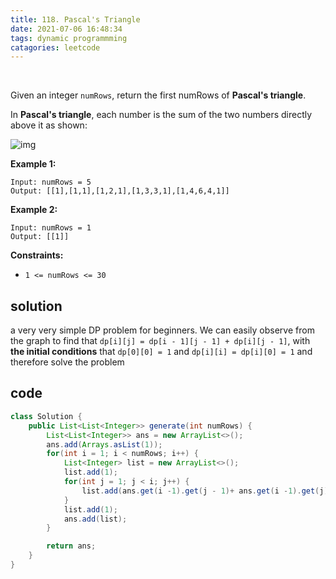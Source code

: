 ```yaml
---
title: 118. Pascal's Triangle
date: 2021-07-06 16:48:34
tags: dynamic programmming
catagories: leetcode 
---
```

<br>
<!--more -->

Given an integer `numRows`, return the first numRows of **Pascal's triangle**.

In **Pascal's triangle**, each number is the sum of the two numbers directly above it as shown:

![img](https://upload.wikimedia.org/wikipedia/commons/0/0d/PascalTriangleAnimated2.gif)

 

**Example 1:**

```
Input: numRows = 5
Output: [[1],[1,1],[1,2,1],[1,3,3,1],[1,4,6,4,1]]
```

**Example 2:**

```
Input: numRows = 1
Output: [[1]]
```

 

**Constraints:**

- `1 <= numRows <= 30`

## solution
a very very simple DP problem for beginners. We can easily observe from the graph to find that `dp[i][j] = dp[i - 1][j - 1] + dp[i][j - 1]`, with **the initial conditions** that `dp[0][0] = 1` and `dp[i][i] = dp[i][0] = 1` and therefore solve the problem

## code
```java
class Solution {
    public List<List<Integer>> generate(int numRows) {
        List<List<Integer>> ans = new ArrayList<>();
        ans.add(Arrays.asList(1));
        for(int i = 1; i < numRows; i++) {
            List<Integer> list = new ArrayList<>();
            list.add(1);
            for(int j = 1; j < i; j++) {
                list.add(ans.get(i -1).get(j - 1)+ ans.get(i -1).get(j));
            }
            list.add(1);
            ans.add(list);
        }

        return ans;
    }
}
```